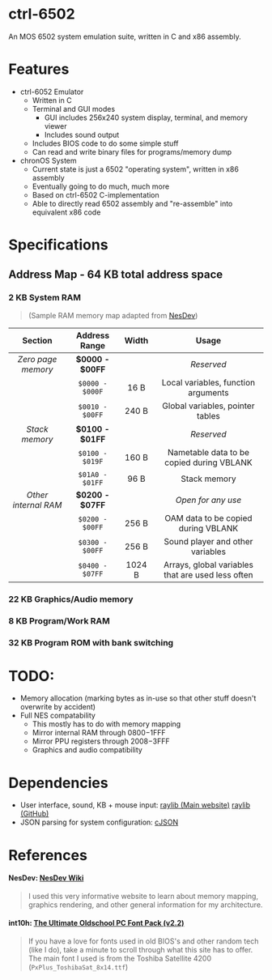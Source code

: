 # ctrl-6502
An MOS 6502 system emulation suite, written in C and x86 assembly.

# Features
- ctrl-6052 Emulator
  - Written in C
  - Terminal and GUI modes
    - GUI includes 256x240 system display, terminal, and memory viewer
    - Includes sound output
  - Includes BIOS code to do some simple stuff
  - Can read and write binary files for programs/memory dump
- chronOS System
  - Current state is just a 6502 "operating system", written in x86 assembly
  - Eventually going to do much, much more
  - Based on ctrl-6502 C-implementation
  - Able to directly read 6502 assembly and "re-assemble" into equivalent x86 code

# Specifications
## Address Map - 64 KB total address space

### 2 KB System RAM
>(Sample RAM memory map adapted from [NesDev](https://www.nesdev.org/wiki/Sample_RAM_map))

| Section | Address Range | Width | Usage |
| :---: | :---: | :---: | :---: |
| *Zero page memory* | **$0000 - $00FF** |  | *Reserved* |
| |`$0000 - $000F`| 16 B | Local variables, function arguments |
| |`$0010 - $00FF`| 240 B | Global variables, pointer tables |
| *Stack memory* | **$0100 - $01FF** |  | *Reserved* |
| |`$0100 - $019F`| 160 B | Nametable data to be copied during VBLANK |
| |`$01A0 - $01FF`| 96 B | Stack memory |
| *Other internal RAM* | **$0200 - $07FF** |  | *Open for any use* |
| |`$0200 - $00FF`| 256 B | OAM data to be copied during VBLANK |
| |`$0300 - $00FF`| 256 B | Sound player and other variables |
| |`$0400 - $07FF`| 1024 B | Arrays, global variables that are used less often

### 22 KB Graphics/Audio memory

### 8 KB Program/Work RAM

### 32 KB Program ROM with bank switching

# TODO:
- Memory allocation (marking bytes as in-use so that other stuff doesn't overwrite by accident)
- Full NES compatability
  - This mostly has to do with memory mapping
  - Mirror internal RAM through $0800-$1FFF
  - Mirror PPU registers through $2008-$3FFF
  - Graphics and audio compatibility

# Dependencies
- User interface, sound, KB + mouse input: [raylib (Main website)](https://www.raylib.com/) [raylib (GitHub)](https://github.com/raysan5/raylib)
- JSON parsing for system configuration: [cJSON](https://github.com/DaveGamble/cJSON)

# References
#### NesDev: [NesDev Wiki](https://www.nesdev.org/wiki/Nesdev_Wiki) 
>I used this very informative website to learn about memory mapping, graphics rendering, and other general information for my architecture.
#### int10h: [The Ultimate Oldschool PC Font Pack (v2.2)](https://int10h.org/oldschool-pc-fonts/fontlist/)
>If you have a love for fonts used in old BIOS's and other random tech (like I do), take a minute to scroll through what this site has to offer. The main font I used is from the Toshiba Satellite 4200 (`PxPlus_ToshibaSat_8x14.ttf`)
